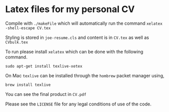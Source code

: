 # Latex files for my personal CV

Compile with `./makeFile` which will automatically run the command `xelatex -shell-escape CV.tex` 

Styling is stored in `joe-resume.cls` and content is in `CV.tex` as well as `CVbulk.tex`

To run please install `xelatex` which can be done with the following command. 

```
sudo apt-get install texlive-xetex
```

On Mac `texlive` can be installed through the `hombrew` packet manager using,

```
brew install texlive
```


You can see the final product in `CV.pdf`

Please see the `LICENSE` file for any legal conditions of use of the code.
